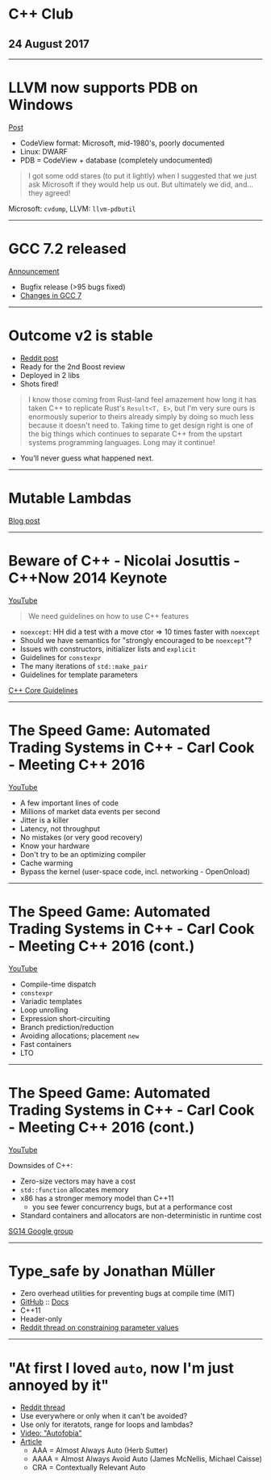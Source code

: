 <!-- page_number: true -->
<!-- $size: 16:9 -->

# C++ Club

## 24 August 2017

---

# LLVM now supports PDB on Windows

[Post](http://blog.llvm.org/2017/08/llvm-on-windows-now-supports-pdb-debug.html)

* CodeView format: Microsoft, mid-1980's, poorly documented
* Linux: DWARF
* PDB = CodeView + database (completely undocumented)

> I got some odd stares (to put it lightly) when I suggested that we just ask Microsoft if they would help us out.  But ultimately we did, and… they agreed!

Microsoft: `cvdump`, LLVM: `llvm-pdbutil`

---

# GCC 7.2 released

[Announcement](https://gcc.gnu.org/ml/gcc/2017-08/msg00129.html)

* Bugfix release (>95 bugs fixed)
* [Changes in GCC 7](https://gcc.gnu.org/gcc-7/changes.html)

---

# Outcome v2 is stable

* [Reddit post](https://www.reddit.com/r/cpp/comments/6qo1m3/outcome_v2_has_reached_stability_wg21_paper_will/)
* Ready for the 2nd Boost review
* Deployed in 2 libs
* Shots fired!

> I know those coming from Rust-land feel amazement how long it has taken C++ to replicate Rust's `Result<T, E>`, but I'm very sure ours is enormously superior to theirs already simply by doing so much less because it doesn't need to. Taking time to get design right is one of the big things which continues to separate C++ from the upstart systems programming languages. Long may it continue!

* You'll never guess what happened next.

---

# Mutable Lambdas

[Blog post](https://mayankj08.github.io/2017/08/06/Mutable-Lambdas-In-C++/)

---

# Beware of C++ - Nicolai Josuttis - C++Now 2014 Keynote

[YouTube](https://www.youtube.com/watch?v=tCM4wP-dWic)

> We need guidelines on how to use C++ features

* `noexcept`: HH did a test with a move ctor => 10 times faster with `noexcept`
* Should we have semantics for "strongly encouraged to be `noexcept`"?
* Issues with constructors, initializer lists and `explicit`
* Guidelines for `constexpr`
* The many iterations of `std::make_pair`
* Guidelines for template parameters

[C++ Core Guidelines](https://isocpp.github.io/CppCoreGuidelines/CppCoreGuidelines)

---

# The Speed Game: Automated Trading Systems in C++ - Carl Cook - Meeting C++ 2016

[YouTube](https://www.youtube.com/watch?v=ulOLGX3HNCI)

* A few important lines of code
* Millions of market data events per second
* Jitter is a killer
* Latency, not throughput
* No mistakes (or very good recovery)
* Know your hardware
* Don't try to be an optimizing compiler
* Cache warming
* Bypass the kernel (user-space code, incl. networking - OpenOnload)

---

# The Speed Game: Automated Trading Systems in C++ - Carl Cook - Meeting C++ 2016 (cont.)

[YouTube](https://www.youtube.com/watch?v=ulOLGX3HNCI)

* Compile-time dispatch
* `constexpr`
* Variadic templates
* Loop unrolling
* Expression short-circuiting
* Branch prediction/reduction
* Avoiding allocations; placement `new`
* Fast containers
* LTO

---

# The Speed Game: Automated Trading Systems in C++ - Carl Cook - Meeting C++ 2016 (cont.)

[YouTube](https://www.youtube.com/watch?v=ulOLGX3HNCI)

Downsides of C++:

* Zero-size vectors may have a cost
* `std::function` allocates memory
* x86 has a stronger memory model than C++11
    * you see fewer concurrency bugs, but at a performance cost
* Standard containers and allocators are non-deterministic in runtime cost

[SG14 Google group](https://groups.google.com/a/isocpp.org/forum/#!forum/sg14)

---

# Type_safe by Jonathan Müller

* Zero overhead utilities for preventing bugs at compile time (MIT)
* [GitHub](https://github.com/foonathan/type_safe) :: [Docs](http://foonathan.net/doc/type_safe/)
* C++11
* Header-only
* [Reddit thread on constraining parameter values](https://www.reddit.com/r/cpp/comments/6uof6s/constraining_parameter_values/)

---

# "At first I loved `auto`, now I'm just annoyed by it"

* [Reddit thread](https://www.reddit.com/r/cpp/comments/6uj4df/at_first_i_loved_auto_now_i_am_just_annoyed_with/)
* Use everywhere or only when it can't be avoided?
* Use only for iteratots, range for loops and lambdas?
* [Video: "Autofobia"](https://www.youtube.com/watch?v=V4DkJtT2jdE)
* [Article](http://h-deb.clg.qc.ca/Sujets/Divers--cplusplus/auto-when.html)
    * AAA = Almost Always Auto (Herb Sutter)
    * AAAA = Almost Always Avoid Auto (James McNellis, Michael Caisse)
    * CRA = Contextually Relevant Auto
